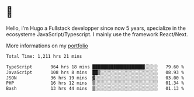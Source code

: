 # 👋 

Hello, i'm Hugo a Fullstack developper since now 5 years, specialize in the ecosysteme JavaScript/Typescript. I mainly use the framework React/Next.

More informations on my [portfolio](https://hcampos.fr)

<!--START_SECTION:waka-->

```txt
Total Time: 1,211 hrs 21 mins

TypeScript       964 hrs 18 mins ████████████████████░░░░░   79.60 %
JavaScript       108 hrs 8 mins  ██▒░░░░░░░░░░░░░░░░░░░░░░   08.93 %
JSON             36 hrs 19 mins  ▓░░░░░░░░░░░░░░░░░░░░░░░░   03.00 %
PHP              16 hrs 12 mins  ▒░░░░░░░░░░░░░░░░░░░░░░░░   01.34 %
Bash             13 hrs 44 mins  ▒░░░░░░░░░░░░░░░░░░░░░░░░   01.13 %
```

<!--END_SECTION:waka-->

